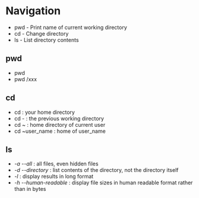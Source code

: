 # Navigation

- pwd - Print name of current working directory
- cd - Change directory
- ls - List directory contents

## pwd

- pwd
- pwd /xxx

## cd

- cd : your home directory
- cd - : the previous working directory
- cd ~ : home directory of current user
- cd ~user_name : home of user_name

## ls

- *-a --all* : all files, even hidden files
- *-d --directory* : list contents of the directory, not the directory itself
- *-l* : display results in long format
- *-h --human-readable* : display file sizes in human readable format rather than in bytes
